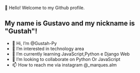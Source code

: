 👋 Hello! Welcome to my Github profile.
## My name is Gustavo and my nickname is "Gustah"!

- 👋 Hi, I’m @Gustah-Py 
- 👀 I’m interested in technology area
- 🌱 I’m currently learning JavaScript,Python e Django Web
- 💞️ I’m looking to collaborate on Python Or JavaScript
- 📫 How to reach me via instagram @_marques.alm


<!---
Gustah-Py/Gustah-Py is a ✨ special ✨ repository because its `README.md` (this file) appears on your GitHub profile.
You can click the Preview link to take a look at your changes.
--->
